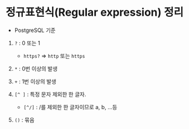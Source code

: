 # 정규표현식(Regular expression) 정리 
- PostgreSQL 기준

1. ```?``` : 0 또는 1
    - ```https?``` => ```http``` 또는 ```https```

2. ```*``` : 0번 이상의 발생

3. ```+``` : 1번 이상의 발생 

4. ```[^ ]``` : 특정 문자 제외한 한 글자.
   - ```[^/]``` :  /를 제외한 한 글자이므로 a, b, ...등

5. ```()``` : 묶음
